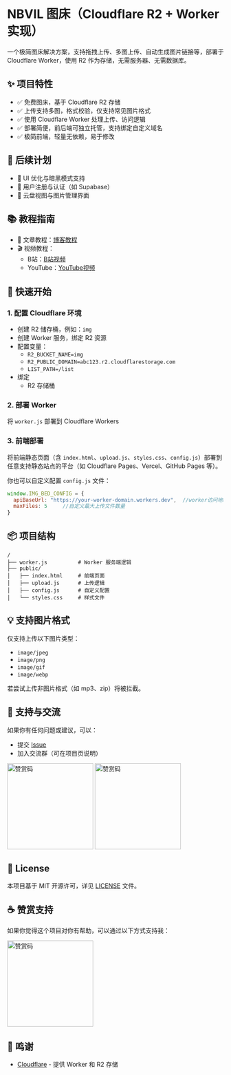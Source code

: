 
# NBVIL 图床（Cloudflare R2 + Worker 实现）

一个极简图床解决方案，支持拖拽上传、多图上传、自动生成图片链接等，部署于 Cloudflare Worker，使用 R2 作为存储，无需服务器、无需数据库。

## ✨ 项目特性

- ✅ 免费图床，基于 Cloudflare R2 存储
- ✅ 上传支持多图，格式校验，仅支持常见图片格式
- ✅ 使用 Cloudflare Worker 处理上传、访问逻辑
- ✅ 部署简便，前后端可独立托管，支持绑定自定义域名
- ✅ 极简前端，轻量无依赖，易于修改

## 🔧 后续计划

- 🌈 UI 优化与暗黑模式支持
- 🔐 用户注册与认证（如 Supabase）
- 📁 云盘视图与图片管理界面

## 📚 教程指南
- 📖 文章教程：[博客教程](https://blog.nbvil.com/posts/imagehost)
- 🎬 视频教程：
  - B站：[B站视频](https://blog.nbvil.com/posts/imagehost)
  - YouTube：[YouTube视频](https://blog.nbvil.com/posts/imagehost)
    
## 🚀 快速开始

### 1. 配置 Cloudflare 环境

- 创建 R2 储存桶，例如：`img`
- 创建 Worker 服务，绑定 R2 资源
- 配置变量：
  - `R2_BUCKET_NAME=img`
  - `R2_PUBLIC_DOMAIN=abc123.r2.cloudflarestorage.com`
  - `LIST_PATH=/list`
- 绑定
  - R2 存储桶

### 2. 部署 Worker

将 `worker.js` 部署到 Cloudflare Workers

### 3. 前端部署

将前端静态页面（含 `index.html`、`upload.js`、`styles.css`、`config.js`）部署到任意支持静态站点的平台（如 Cloudflare Pages、Vercel、GitHub Pages 等）。

你也可以自定义配置 `config.js` 文件：

```js
window.IMG_BED_CONFIG = {
  apiBaseUrl: "https://your-worker-domain.workers.dev",  //worker访问地址
  maxFiles: 5     //自定义最大上传文件数量                                          
}
```

## 📦 项目结构

```
/
├── worker.js          # Worker 服务端逻辑
├── public/
│   ├── index.html     # 前端页面
│   ├── upload.js      # 上传逻辑
│   ├── config.js      # 自定义配置
│   └── styles.css     # 样式文件
```

## 💡 支持图片格式

仅支持上传以下图片类型：

- `image/jpeg`
- `image/png`
- `image/gif`
- `image/webp`

若尝试上传非图片格式（如 mp3、zip）将被拦截。

## 💬 支持与交流

如果你有任何问题或建议，可以：

- 提交 [Issue](https://github.com/sindricn/ImageHost-R2/issues)
- 加入交流群（可在项目页说明）
  
<img src="https://api.nbvil.com/de942d82-f3d5-456b-9c37-84dda2ad7a58.png" alt="赞赏码" width="200" />          <img src="https://api.nbvil.com/273590a8-90a2-4dc6-939a-436d8ba11ef8.jpg" alt="赞赏码" width="200" />

## 📝 License

本项目基于 MIT 开源许可，详见 [LICENSE](#license) 文件。

## ☕ 赞赏支持
如果你觉得这个项目对你有帮助，可以通过以下方式支持我：

<img src="https://api.nbvil.com/7ee6b22b-c966-451d-ba55-69ccce37b9fb.jpg" alt="赞赏码" width="200" />

## 🙏 鸣谢

- [Cloudflare](https://cloudflare.com) - 提供 Worker 和 R2 存储


